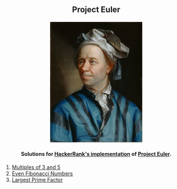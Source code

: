 ## <p align="center">Project Euler</p>

<p align="center">
	<img src="Leonhard_Euler.jpg" width="250">
</p>

#### <p align="center">Solutions for [HackerRank's implementation](https://www.hackerrank.com/contests/projecteuler/challenges) of [Project Euler](https://projecteuler.net).</p>

1. [Multiples of 3 and 5](/solutions/001_multiples_of_3_and_5.py)
2. [Even Fibonacci Numbers](/solutions/002_even_fibonacci_numbers.py)
3. [Largest Prime Factor](/solutions/003_largest_prime_factor.py)

